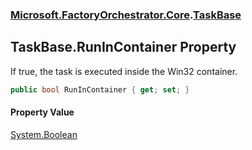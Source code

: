 ### [Microsoft.FactoryOrchestrator.Core](Microsoft_FactoryOrchestrator_Core.md 'Microsoft.FactoryOrchestrator.Core').[TaskBase](Microsoft_FactoryOrchestrator_Core_TaskBase.md 'Microsoft.FactoryOrchestrator.Core.TaskBase')
## TaskBase.RunInContainer Property
If true, the task is executed inside the Win32 container.  
```csharp
public bool RunInContainer { get; set; }
```
#### Property Value
[System.Boolean](https://docs.microsoft.com/en-us/dotnet/api/System.Boolean 'System.Boolean')
